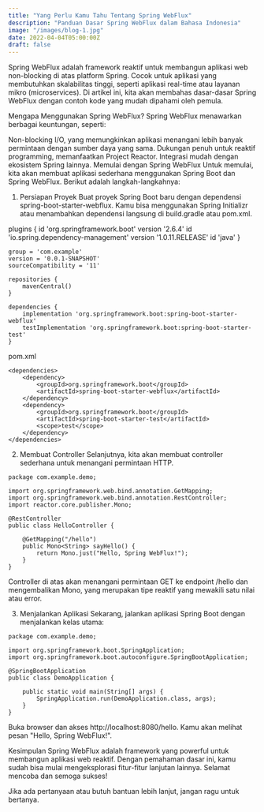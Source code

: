 ```yaml
---
title: "Yang Perlu Kamu Tahu Tentang Spring WebFlux"
description: "Panduan Dasar Spring WebFlux dalam Bahasa Indonesia"
image: "/images/blog-1.jpg"
date: 2022-04-04T05:00:00Z
draft: false
---
```

Spring WebFlux adalah framework reaktif untuk membangun aplikasi web non-blocking di atas platform Spring. Cocok untuk aplikasi yang membutuhkan skalabilitas tinggi, seperti aplikasi real-time atau layanan mikro (microservices). Di artikel ini, kita akan membahas dasar-dasar Spring WebFlux dengan contoh kode yang mudah dipahami oleh pemula.

Mengapa Menggunakan Spring WebFlux?
Spring WebFlux menawarkan berbagai keuntungan, seperti:

Non-blocking I/O, yang memungkinkan aplikasi menangani lebih banyak permintaan dengan sumber daya yang sama.
Dukungan penuh untuk reaktif programming, memanfaatkan Project Reactor.
Integrasi mudah dengan ekosistem Spring lainnya.
Memulai dengan Spring WebFlux
Untuk memulai, kita akan membuat aplikasi sederhana menggunakan Spring Boot dan Spring WebFlux. Berikut adalah langkah-langkahnya:

1. Persiapan Proyek
Buat proyek Spring Boot baru dengan dependensi spring-boot-starter-webflux. Kamu bisa menggunakan Spring Initializr atau menambahkan dependensi langsung di build.gradle atau pom.xml.

plugins {
    id 'org.springframework.boot' version '2.6.4'
    id 'io.spring.dependency-management' version '1.0.11.RELEASE'
    id 'java'
}
```
group = 'com.example'
version = '0.0.1-SNAPSHOT'
sourceCompatibility = '11'

repositories {
    mavenCentral()
}

dependencies {
    implementation 'org.springframework.boot:spring-boot-starter-webflux'
    testImplementation 'org.springframework.boot:spring-boot-starter-test'
}
```

pom.xml
```
<dependencies>
    <dependency>
        <groupId>org.springframework.boot</groupId>
        <artifactId>spring-boot-starter-webflux</artifactId>
    </dependency>
    <dependency>
        <groupId>org.springframework.boot</groupId>
        <artifactId>spring-boot-starter-test</artifactId>
        <scope>test</scope>
    </dependency>
</dependencies>
```

2. Membuat Controller
Selanjutnya, kita akan membuat controller sederhana untuk menangani permintaan HTTP.

```
package com.example.demo;

import org.springframework.web.bind.annotation.GetMapping;
import org.springframework.web.bind.annotation.RestController;
import reactor.core.publisher.Mono;

@RestController
public class HelloController {

    @GetMapping("/hello")
    public Mono<String> sayHello() {
        return Mono.just("Hello, Spring WebFlux!");
    }
}
```
Controller di atas akan menangani permintaan GET ke endpoint /hello dan mengembalikan Mono<String>, yang merupakan tipe reaktif yang mewakili satu nilai atau error.

3. Menjalankan Aplikasi
Sekarang, jalankan aplikasi Spring Boot dengan menjalankan kelas utama:

```
package com.example.demo;

import org.springframework.boot.SpringApplication;
import org.springframework.boot.autoconfigure.SpringBootApplication;

@SpringBootApplication
public class DemoApplication {

    public static void main(String[] args) {
        SpringApplication.run(DemoApplication.class, args);
    }
}
```

Buka browser dan akses http://localhost:8080/hello. Kamu akan melihat pesan "Hello, Spring WebFlux!".

Kesimpulan
Spring WebFlux adalah framework yang powerful untuk membangun aplikasi web reaktif. Dengan pemahaman dasar ini, kamu sudah bisa mulai mengeksplorasi fitur-fitur lanjutan lainnya. Selamat mencoba dan semoga sukses!

Jika ada pertanyaan atau butuh bantuan lebih lanjut, jangan ragu untuk bertanya.
